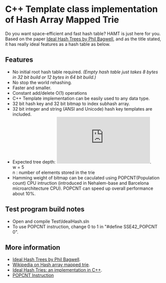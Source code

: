 # C++ Template class implementation of Hash Array Mapped Trie

Do you want space-efficient and fast hash table? HAMT is just here for you. Based on the paper [Ideal Hash Trees by Phil Bagwell](http://lampwww.epfl.ch/papers/idealhashtrees.pdf), and as the title stated, it has really ideal features as a hash table as below.

## Features
 * No initial root hash table required.
   _(Empty hash table just takes 8 bytes in 32 bit build or 12 bytes in 64 bit build.)_
 * No stop the world rehashing.
 * Faster and smaller.
 * Constant add/delete O(1) operations
 * C++ Template implementation can be easily used to any data type.
 * 32 bit hash key and 32 bit bitmap to index subhash array.
 * 32 bit integer and string (ANSI and Unicode) hash key templates are included.
 * Expected tree depth: ![equation](http://latex.codecogs.com/gif.latex?O%28%5Clog_%7B2%5EW%7D%28n%29%29).  
     w = 5  
     n : number of elements stored in the trie
 * Hamming weight of bitmap can be caculated using POPCNT(Population count) CPU intruction (introduced in Nehalem-base and Barcelona microarchitecture CPU). POPCNT can speed up overall performance about 10%.

## Test program build notes
 * Open and compile Test\IdealHash.sln
 * To use POPCNT instruction, change 0 to 1 in "#define SSE42_POPCNT 0".

## More information
 * [Ideal Hash Trees by Phil Bagwell](http://lampwww.epfl.ch/papers/idealhashtrees.pdf).
 * [Wikipedia on Hash array mapped trie](http://en.wikipedia.org/wiki/Hash_array_mapped_trie).
 * [Ideal Hash Tries: an implementation in C++](http://www.altdevblogaday.com/2011/03/22/ideal-hash-tries-an-implementation-in-c/).
 * [POPCNT Instruction](http://en.wikipedia.org/wiki/SSE4#POPCNT_and_LZCNT)

